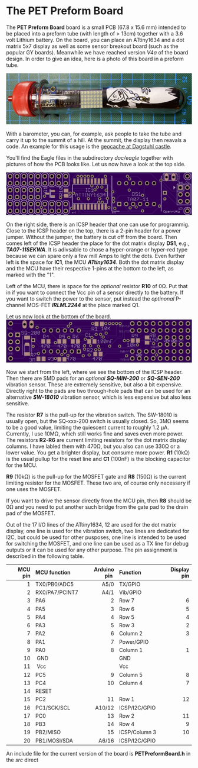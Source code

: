 # The PET Preform Board

The **PET Preform Board** board is a small PCB (67.8 x 15.6 mm) intended to be placed into a preform tube (with length of > 13cm) together with a 3.6 volt Lithium battery. On the board, you can place an ATtiny1634 and a dot matrix 5x7 display as well as some sensor breakout board (such as the popular GY boards). Meanwhile we have reached version *V4a* of the board design. In order to give an idea, here is a photo of this board in a preform tube.

![PETling photo](doc/PETtube.png)

With a barometer, you can, for example, ask people to take the tube and carry it up to the summit of a hill. At the summit, the display then reavals a code. An example for this usage is the [geocache at Dagstuhl castle](https://coord.info/GC4XBM2).

You'll find the Eagle files in the subdirectory *doc/eagle* together with pictures of how the PCB looks like. Let us now have a look at the top side.

![Top of PCB](doc/eagle/top.png)

On the right side, there is an ICSP header that one can use for programmig. Close to the ICSP header on the top, there is a 2-pin header for a power jumper. Without the jumper, the battery is cut off from the board. Then comes left of the ICSP header the place for the dot matrix display **DS1**, e.g., ***TA07-11SEKWA***. It is adivsable to chose a hyper-orange or hyper-red type because we can spare only a few mill Amps to light the dots. Even further left is the space for **IC1**, the MCU ***ATtiny1634***. Both the dot matrix display and the MCU have their respective 1-pins at the bottom to the left, as marked with the "1".

Left of the MCU, there is space for the *optional* resistor **R10** of 0Ω. Put that in if you want to connect the Vcc pin of a sensor directly to the battery. If you want to switch the power to the sensor, put instead the *optinonal* P-channel MOS-FET ***IRLML2244*** at the place marked Q1. 

Let us now look at the bottom of the board.
![Bottom of PCB](doc/eagle/bottom.png)

Now we start from the left, where we see the bottom of the ICSP header. Then there are SMD pads for an *optional* ***SQ-MIN-200*** or ***SQ-SEN-200*** vibration sensor. These are extremely sensitive, but also a bit expensive. Directly right to the pads are two through-hole pads that can be used for an alternative ***SW-18010*** vibration sensor, which is less expensive but also less sensitive.

The resistor **R7** is the pull-up for the vibration switch. The SW-18010 is usually open, but the SQ-xxx-200 switch is usually closed. So, 3MΩ seems to be a good value, limiting the quiescent current to roughly 1.2 µA. Currently, I use 10MΩ, which still works fine and saves even more power. The resistors **R2**-**R6** are current limiting resistors for the dot matrix display columns. I have labled them with 470Ω, but you also can use 330Ω or a lower value. You get a brighter display, but consume more power.  **R1** (10kΩ) is the usual pullup for the reset line and **C1** (100nF) is the blocking capacitor for the MCU. 

**R9** (10kΩ) is the pull-up for the MOSFET gate and **R8** (150Ω) is the current limiting resistor for the MOSFET. These two are, of course only necessary if one uses the MOSFET.

If you want to drive the sensor directly from the MCU pin, then **R8** should be 0Ω and you need to put another such bridge from the gate pad to the drain pad of the MOSFET.

Out of the 17 I/O lines of the ATtiny1634, 12 are used for the dot matrix display, one line is used for the vibration switch, two lines are dedicated for I2C, but could be used for other pusposes, one line is intended to be used for switching the MOSFET, and one line can be used as a TX line for debug outputs or it can be used for any other purpose. The pin assignment is described in the following table.

| MCU pin | MCU function | Arduino pin | Function | Display pin |
| -------:| :------------| -----------:|:---------| -------:|
| 1       |TX0/PB0/ADC5  |        A5/0 | TX/GPIO  |         |
| 2       |RX0/PA7/PCINT7|        A4/1 | Vib/GPIO |         |
| 3       | PA6          |           2 | Row 7    | 6       |
| 4       | PA5          |           3 | Row 6    | 5       | 
| 5       | PA4          |           4 | Row 5    | 4       |
| 6       | PA3          |           5 | Row 3    | 2       |
| 7       | PA2          |           6 | Column 2 | 3       |
| 8       | PA1          |           7 |Power/GPIO|         |
| 9       | PA0          |           8 | Column 1 | 1       |
| 10      | GND          |             | GND      |         |
| 11      | Vcc          |             | Vcc      |         |
| 12      | PC5          |           9 | Column 5 | 8       |
| 13      | PC4          |          10 | Column 4 | 7       |
| 14      | RESET        |             |          |         |
| 15      | PC2          |          11 | Row 1    | 12      |
| 16      | PC1/SCK/SCL  |       A10/12| ICSP/I2C/GPIO |    |
| 17      | PC0          |          13 | Row 2    | 11      |
| 18      | PB3          |          14 | Row 4    | 9       |
| 19      | PB2/MISO     |          15 | ICSP/Column 3 | 10 |
| 20      | PB1/MOSI/SDA |       A6/16 | ICSP/I2C/GPIO |    |

An include file for the current version of the board is **PETPreformBoard.h** in the *src* direct
